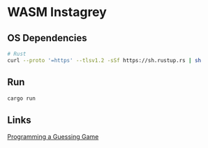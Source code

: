 # WASM Instagrey

## OS Dependencies

```bash
# Rust
curl --proto '=https' --tlsv1.2 -sSf https://sh.rustup.rs | sh
```

## Run

```bash
cargo run
```

## Links

[Programming a Guessing Game](https://doc.rust-lang.org/book/ch02-00-guessing-game-tutorial.html)
